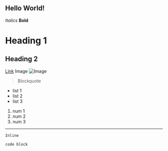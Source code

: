 Hello World!
---

*Italics*
**Bold**

Heading 1
====

Heading 2
----

[Link](https://canvas.ucsd.edu/)
Image 
![Image](https://i.natgeofe.com/k/6289c775-a06c-426a-badb-8d181a55237b/raccoon-grass_2x1.jpg)

> Blockquote

* list 1
* list 2
* list 3

1. num 1
2. num 2
3. num 3

***

`Inline`

```
code block
```
